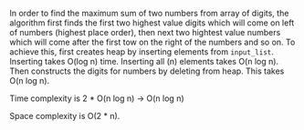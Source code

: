 
In order to find the maximum sum of two numbers from array of digits, the algorithm first finds the first two highest value digits which will come on left of numbers (highest place order), then next two hightest value numbers which will come after the first tow on the right of the numbers and so on. 
To achieve this, first creates heap by inserting elements from `input_list`. Inserting takes O(log n) time. Inserting all (n) elements takes O(n log n). Then constructs the digits for numbers by deleting from heap. This takes O(n log n).

Time complexity is 2 * O(n log n) -> O(n log n)

Space complexity is O(2 * n).
